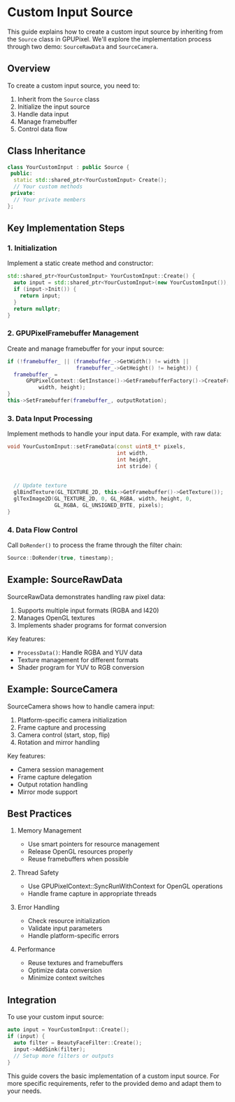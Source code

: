 # Custom Input Source

This guide explains how to create a custom input source by inheriting from the `Source` class in GPUPixel. We'll explore the implementation process through two demo: `SourceRawData` and `SourceCamera`.

## Overview

To create a custom input source, you need to:
1. Inherit from the `Source` class
2. Initialize the input source
3. Handle data input
4. Manage framebuffer
5. Control data flow

## Class Inheritance

```cpp
class YourCustomInput : public Source {
 public:
  static std::shared_ptr<YourCustomInput> Create();
  // Your custom methods
 private:
  // Your private members
};
```

## Key Implementation Steps

### 1. Initialization

Implement a static create method and constructor:

```cpp
std::shared_ptr<YourCustomInput> YourCustomInput::Create() {
  auto input = std::shared_ptr<YourCustomInput>(new YourCustomInput());
  if (input->Init()) {
    return input;
  }
  return nullptr;
}
```

### 2. GPUPixelFramebuffer Management

Create and manage framebuffer for your input source:

```cpp
if (!framebuffer_ || (framebuffer_->GetWidth() != width ||
                      framebuffer_->GetHeight() != height)) {
  framebuffer_ =
      GPUPixelContext::GetInstance()->GetFramebufferFactory()->CreateFramebuffer(
          width, height);
}
this->SetFramebuffer(framebuffer_, outputRotation);
```

### 3. Data Input Processing

Implement methods to handle your input data. For example, with raw data:

```cpp
void YourCustomInput::setFrameData(const uint8_t* pixels,
                                   int width,
                                   int height,
                                   int stride) {
 
  
  // Update texture
  glBindTexture(GL_TEXTURE_2D, this->GetFramebuffer()->GetTexture());
  glTexImage2D(GL_TEXTURE_2D, 0, GL_RGBA, width, height, 0,
               GL_RGBA, GL_UNSIGNED_BYTE, pixels);
}
```

### 4. Data Flow Control

Call `DoRender()` to process the frame through the filter chain:

```cpp
Source::DoRender(true, timestamp);
```

## Example: SourceRawData

SourceRawData demonstrates handling raw pixel data:

1. Supports multiple input formats (RGBA and I420)
2. Manages OpenGL textures
3. Implements shader programs for format conversion

Key features:
- `ProcessData()`: Handle RGBA and YUV data
- Texture management for different formats
- Shader program for YUV to RGB conversion

## Example: SourceCamera

SourceCamera shows how to handle camera input:

1. Platform-specific camera initialization
2. Frame capture and processing
3. Camera control (start, stop, flip)
4. Rotation and mirror handling

Key features:
- Camera session management
- Frame capture delegation
- Output rotation handling
- Mirror mode support

## Best Practices

1. Memory Management
   - Use smart pointers for resource management
   - Release OpenGL resources properly
   - Reuse framebuffers when possible

2. Thread Safety
   - Use GPUPixelContext::SyncRunWithContext for OpenGL operations
   - Handle frame capture in appropriate threads

3. Error Handling
   - Check resource initialization
   - Validate input parameters
   - Handle platform-specific errors

4. Performance
   - Reuse textures and framebuffers
   - Optimize data conversion
   - Minimize context switches

## Integration

To use your custom input source:

```cpp
auto input = YourCustomInput::Create();
if (input) {
  auto filter = BeautyFaceFilter::Create();
  input->AddSink(filter);
  // Setup more filters or outputs
}
```

This guide covers the basic implementation of a custom input source. For more specific requirements, refer to the provided demo and adapt them to your needs.